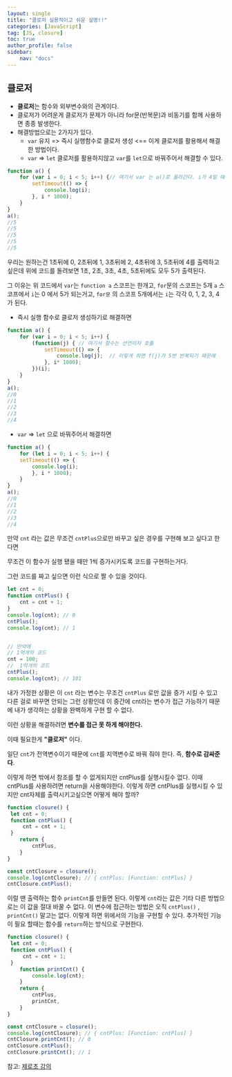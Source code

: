 ```yaml
---
layout: single
title: "클로저 실용적이고 쉬운 설명!!"
categories: [JavaScript]
tag: [JS, closure]
toc: true
author_profile: false
sidebar:
    nav: "docs"
---
```


## 클로저

- **클로저**는 함수와 외부변수와의 관계이다.
- 클로저가 어려운게 클로저가 문제가 아니라 for문(반복문)과 비동기를 함께 사용하면 종종 발생한다.
- 해결방법으로는 2가지가 있다.
  - `var` 유지 => 즉시 실행함수로 클로저 생성 <== 이게 클로저를 활용해서 해결한 방법이다.
  - `var` => `let` 클로저를 활용하지않고 `var`를 `let`으로 바꿔주어서 해결할 수 있다.

```js
function a() {
	for (var i = 0; i < 5; i++) {// 여기서 var 는 a()로 올라간다. i가 4일 때까지는 true인데, i가 5가 되고, 5 < 5가 false 
        setTimeout(() => {   
            console.log(i);
		}, i * 1000);
	}
}
a();
//5
//5
//5
//5
//5
```

우리는 원하는건 1초뒤에 0, 2초뒤에 1, 3초뒤에 2, 4초뒤에 3, 5초뒤에 4를 출력하고 싶은데 위에 코드를 돌려보면 1초, 2초, 3초, 4초, 5초뒤에도 모두 5가 출력된다. 

그 이유는 위 코드에서 `var`는  `function a`  스코프는 한개고, `for`문의  스코프는 5개 `a` 스코프에서  `i`는 0 에서 5가 되는거고, `for문` 의 스코프 5개에서는 `i`는 각각 0, 1, 2, 3, 4가 된다.

- 즉시 실행 함수로 클로저 생성하기로 해결하면

```js
function a() {
	for (var i = 0; i < 5; i++) {
		(function(j) { // 여기서 함수는 선언이자 호출
			setTimeout(() => {
				console.log(j);  // 이렇게 하면 f(j)가 5번 반복되기 때문에 
			}, i* 1000);
		})(i);
	}
}
a();
//0
//1
//2
//3
//4
```

- `var` => `let` 으로 바꿔주어서 해결하면

```js
function a() {
	for (let i = 0; i < 5; i++) {
	setTimeout(() => {
		console.log(i);
		}, i * 1000);
	}
}
a();
//0
//1
//2
//3
//4
```



만약 `cnt` 라는 값은 무조건 `cntPlus`으로만 바꾸고 싶은 경우를 구현해 보고 싶다고 한다면

무조건 이 함수가 실행 됐을 때만 1씩 증가시키도록 코드를 구현하는거다.

그런 코드를 짜고 싶으면 이런 식으로 짤 수 있을 것이다.

```javascript
let cnt = 0;
function cntPlus() {
    cnt = cnt + 1;
}
console.log(cnt); // 0
cntPlus();
console.log(cnt); // 1


// 만약에 
// 1억개의 코드
cnt = 100;
//  1억개의 코드 
cntPlus();
console.log(cnt); // 101
```

내가 가정한 상황은 이 `cnt` 라는 변수는 무조건 `cntPlus` 로만 값을 증가 시킬 수 있고 다른 걸로 바꾸면 안되는 그런 상황인데 이 중간에 cnt라는 변수가 접근 가능하기 때문에 내가 생각하는 상황을 완벽하게 구현 할 수 없다. 

이런 상황을 해결하려면 **변수를 접근 못 하게 해야한다.** 

이때 필요한게 **"클로저"** 이다. 

일단 `cnt`가 전역변수이기 때문에 `cnt`를 지역변수로 바꿔 줘야 한다. 즉, **함수로 감싸준다**.

이렇게 하면 밖에서 참조를 할 수 없게되지만 cntPlus를 실행시킬수 없다. 이때 cntPlus를 사용하려면 return을 사용해야한다. 이렇게 하면 cntPlus를 실행시킬 수 있지만 cnt자체를 출력시키고싶으면 어떻게 해야 할까?

```javascript
function closure() {
 let cnt = 0;
 function cntPlus() {
     cnt = cnt + 1;
 }
    return {
        cntPlus,
    }
}

const cntClosure = closure();
console.log(cntClosure); // { cntPlus: [Function: cntPlus] }
cntClosure.cntPlus();
```

이럴 땐 출력하는 함수 `printCnt`를 만들면 된다. 이렇게 `cnt`라는 값은 기타 다른 방법으로는 이 값을 절대 바꿀 수 없다. 이 변수에 접근하는 방법은 오직 `cntPlus()` , `printCnt()`  말고는 없다.  이렇게 하면 위에서의 기능을 구현할 수 있다. 추가적인 기능이 필요 할때는 함수를 `return`하는 방식으로 구현한다.

```javascript
function closure() {
 let cnt = 0;
 function cntPlus() {
     cnt = cnt + 1;
 }
    function printCnt() {
        console.log(cnt);
    }
    return {
        cntPlus,
        printCnt,
    }
}

const cntClosure = closure();
console.log(cntClosure); // { cntPlus: [Function: cntPlus] }
cntClosure.printCnt(); // 0
cntClosure.cntPlus();
cntClosure.printCnt(); // 1
```

참고: [제로초 강의](https://www.youtube.com/watch?v=1DGAyl4kxhY&list=PLcqDmjxt30Rt9wmSlw1u6sBYr-aZmpNB3&index=13)

